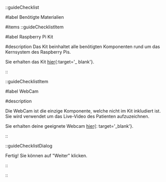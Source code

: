 ::guideChecklist

#label
Benötigte Materialien

#items
::guideChecklistItem

#label
Raspberry Pi Kit

#description
Das Kit beinhaltet alle benötigten Komponenten rund um das Kernsystem des Raspberry Pis.

Sie erhalten das
Kit [hier](https://www.berrybase.de/raspberry-pi-5-8gb-active-cooler-starter-kit-mit-aluminium-gehaeuse){:target='_
blank'}.

::

::guideChecklistItem

#label
WebCam

#description

Die WebCam ist die einzige Komponente, welche nicht im Kit inkludiert ist. Sie wird verwendet um das Live-Video des
Patienten aufzuzeichnen.

Sie erhalten deine geeignete
Webcam [hier](https://www.amazon.de/eMeet-Full-Webcam-automatischer-Lichtkorrektur/dp/B0002HAHUY/ref=sr_1_1_sspa?crid=226C3XYN4OWH7&dib=eyJ2IjoiMSJ9.J9i4X7I6VBGPjzo74qqSM6e-ynHbfhgQvVuvelkj0KxReZPxdS4gidUwGIV5pT3mn0l99cncHNukbjSBFo7Pa3QI7_OWV54r5hOmK917-qF9DmIlLVgOiqxijh8RgMZgL0Xz5SjuQffHLlNjNvmnKAGN5u8qwDX7x2FKB3wXnvAkDfjpVoYxnhBRVFD4w6-y62DAZUqmCHr-C-MaiNyrM4EgsaUgMiq5S7pfLpd-xe4.HObug2tarkTEg11DWUBy1yC9GcXloHtSKbIvORzDSZ4&dib_tag=se&keywords=jelly%2Bcomb%2B1080p%2Bhd%2Bwebcam&qid=1748801499&sprefix=webcam%2B1080p%2Bj%2Caps%2C95&sr=8-1-spons&sp_csd=d2lkZ2V0TmFtZT1zcF9hdGY&th=1){:
target='_blank'}.

::

::guideChecklistDialog

Fertig! Sie können auf "Weiter" klicken.

::

::